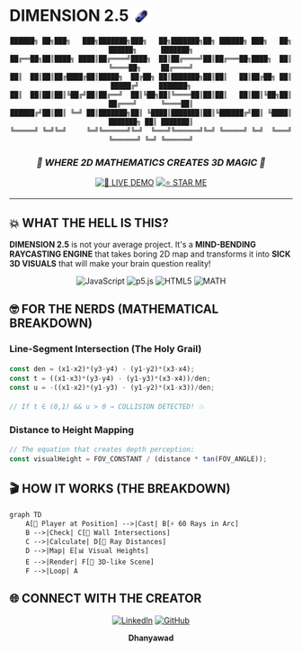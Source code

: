 # DIMENSION 2.5  <img src="icon.png" width="32" height="32" style="vertical-align: bottom;">


<div align="center">

```
██████╗ ██╗███╗   ███╗███████╗███╗   ██╗███████╗██╗ ██████╗ ███╗   ██╗    ██████╗      ███████╗
██╔══██╗██║████╗ ████║██╔════╝████╗  ██║██╔════╝██║██╔═══██╗████╗  ██║    ╚════██╗     ██╔════╝
██║  ██║██║██╔████╔██║█████╗  ██╔██╗ ██║███████╗██║██║   ██║██╔██╗ ██║     █████╔╝     ███████╗
██║  ██║██║██║╚██╔╝██║██╔══╝  ██║╚██╗██║╚════██║██║██║   ██║██║╚██╗██║    ██╔═══╝      ╚════██║
██████╔╝██║██║ ╚═╝ ██║███████╗██║ ╚████║███████║██║╚██████╔╝██║ ╚████║    ███████╗ ██║ ███████║
╚═════╝ ╚═╝╚═╝     ╚═╝╚══════╝╚═╝  ╚═══╝╚══════╝╚═╝ ╚═════╝ ╚═╝  ╚═══╝    ╚══════╝ ╚═╝ ╚══════╝

```

### *🌟 WHERE 2D MATHEMATICS CREATES 3D MAGIC 🌟*

[![🚀 LIVE DEMO](https://img.shields.io/badge/🚀-LIVE%20DEMO-ff6b6b?style=for-the-badge&logoColor=white)](https://dimension-2-5.vercel.app/)
[![⭐ STAR ME](https://img.shields.io/badge/⭐-STAR%20THIS%20REPO-yellow?style=for-the-badge&logo=github)](https://github.com/thehardiik/Dimension2.5)
</div>

---

## 💥 WHAT THE HELL IS THIS?

**DIMENSION 2.5** is not your average project. It's a **MIND-BENDING RAYCASTING ENGINE** that takes boring 2D map and transforms it into **SICK 3D VISUALS** that will make your brain question reality!

<div align="center">

![JavaScript](https://img.shields.io/badge/JavaScript-F7DF1E?style=for-the-badge&logo=javascript&logoColor=black)
![p5.js](https://img.shields.io/badge/p5.js-ED225D?style=for-the-badge&logo=p5.js&logoColor=white)
![HTML5](https://img.shields.io/badge/HTML5-E34F26?style=for-the-badge&logo=html5&logoColor=white)
![MATH](https://img.shields.io/badge/PURE-MATHEMATICS-blue?style=for-the-badge&logo=mathworks)

</div>


## 🤓 FOR THE NERDS (MATHEMATICAL BREAKDOWN)

### Line-Segment Intersection (The Holy Grail)
```javascript
const den = (x1-x2)*(y3-y4) - (y1-y2)*(x3-x4);
const t = ((x1-x3)*(y3-y4) - (y1-y3)*(x3-x4))/den;
const u = -((x1-x2)*(y1-y3) - (y1-y2)*(x1-x3))/den;

// If t ∈ (0,1) && u > 0 → COLLISION DETECTED! 💥
```

### Distance to Height Mapping
```javascript
// The equation that creates depth perception:
const visualHeight = FOV_CONSTANT / (distance * tan(FOV_ANGLE));
```

## 🎬 HOW IT WORKS (THE BREAKDOWN)

```mermaid
graph TD
    A[🎯 Player at Position] -->|Cast| B[⚡ 60 Rays in Arc]
    B -->|Check| C[🧱 Wall Intersections]
    C -->|Calculate| D[📏 Ray Distances]
    D -->|Map| E[📊 Visual Heights]
    E -->|Render| F[🎪 3D-like Scene]
    F -->|Loop| A
```


## 🌐 CONNECT WITH THE CREATOR

<div align="center">

[![LinkedIn](https://img.shields.io/badge/LinkedIn-0077B5?style=for-the-badge&logo=linkedin&logoColor=white)](https://www.linkedin.com/in/hardik-srivastav-164728252/)
[![GitHub](https://img.shields.io/badge/GitHub-100000?style=for-the-badge&logo=github&logoColor=white)](https://github.com/thehardiik)

**Dhanyawad**

</div>


